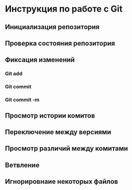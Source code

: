 # **Инструкция по работе с Git**

## Инициализация репозитория

## Проверка состояния репозитория

## Фиксация изменений

### Git add
### Git commit
### Git commit -m 

## Просмотр истории комитов

## Переключение между версиями

## Просмотр различий между комитами

## Ветвление

## Игнорировнаие некоторых файлов